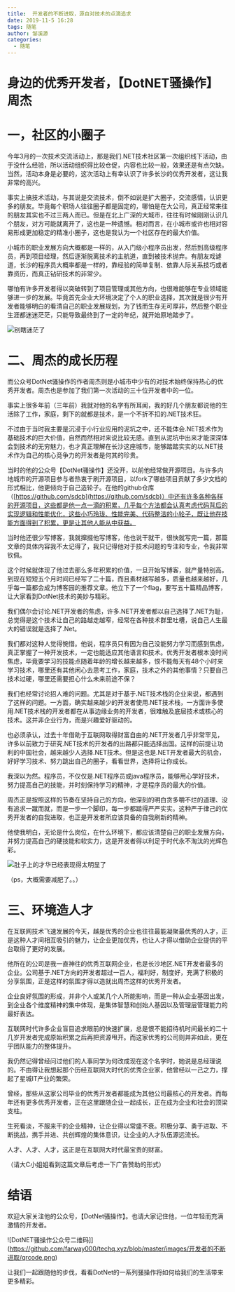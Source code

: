 ```yaml
---
title:  开发者的不断进取，源自对技术的点滴追求
date: 2019-11-5 16:28
tags: 随笔
author: 邹溪源
categories:
  - 随笔
---
```


# 身边的优秀开发者，【DotNET骚操作】周杰
# 一，社区的小圈子
今年3月的一次技术交流活动上，那是我们.NET技术社区第一次组织线下活动，由于没什么经验，所以活动组织得比较仓促，内容也比较一般，效果还是有点欠缺。当然，活动本身是必要的，这次活动上有幸认识了许多长沙的优秀开发者，这让我非常的高兴。

事实上搞技术活动，与其说是交流技术，倒不如说是扩大圈子，交流感情，认识更多的朋友。毕竟每个职场人往往圈子都是固定的，哪怕是在大公司，真正经常来往的朋友其实也不过三两人而已。但是在北上广深的大城市，往往有时候刚刚认识几个朋友，对方可能就离开了，这也是一种遗憾。相对而言，在小城市或许也相对容易形成更加稳定的精准小圈子，这也是我认为一个社区存在的最大价值。

小城市的职业发展方向大概都是一样的，从入门级小程序员出发，然后到高级程序员，再到项目经理，然后逐渐脱离技术的主航道，直到被技术抛弃。有朋友戏谑道，长沙的程序员大概率都是一样的，靠经验的简单复制、依靠人际关系技巧或者靠资历，而真正钻研技术的非常少。

哪怕有许多开发者得以突破转到了项目管理或其他方向，也很难能够在专业领域能够进一步的发展。毕竟首先企业大环境决定了个人的职业选择，其次就是很少有开发者能够明白的看清自己的职业发展规划，为了钱而生存无可厚非，然后整个职业生涯都迷迷茫茫，只能导致最终到了一定的年纪，就开始原地踏步了。

![别瞎迷茫了](https://github.com/farway000/techq.xyz/blob/master/images/开发者的不断进取/image.png)

# 二、周杰的成长历程
而公众号DotNet骚操作的作者周杰则是小城市中少有的对技术始终保持热心的优秀开发者。周杰也是参加了我们第一次活动的三十位开发者中的一位。

事实上很多年前（三年前）我就对他的名字有所耳闻，我的好几个朋友都说他的生活除了工作，家庭，剩下的就都是技术，是一个不折不扣的.NET技术狂。

不过由于当时我主要是沉浸于小行业应用的泥坑之中，还不能体会.NET技术作为基础技术的巨大价值，自然而然相对来说比较无感。直到从泥坑中出来才能深深体会到技术的无穷魅力，也才真正理解在长沙这座城市，能够踏踏实实的以.NET技术作为自己的核心竞争力的开发者是何其的珍贵。

当时的他的公众号【DotNet骚操作】还没开，以前他经常做开源项目。与许多内地城市的开源项目参与者热衷于刷开源项目，以fork了哪些项目贡献了多少文档的形式相比，他更倾向于自己造轮子。在他的github仓库（[https://github.com/sdcb](https://github.com/sdcb)）中还有许多各种各样的开源项目，这些都是他一点一滴的积累，几乎每个方法都会认真考虑代码背后的实现逻辑和性能优化，这些小巧玲珑、性能完美、代码整洁的小轮子，既让他在技能方面得到了积累，更是让其他人能从中获益。

当时他还很少写博客，我就撺掇他写博客，他也说干就干，很快就写完一篇，那篇文章的具体内容我不太记得了，我只记得他对于技术问题的专注和专业，令我非常钦佩。

这个时候就体现了他过去那么多年积累的价值，一旦开始写博客，就产量特别高。到现在短短五个月时间已经写了二十篇，而且素材越写越多，质量也越来越好，几乎每一篇都会成为博客园的推荐文章。他立下了一个flag，要写五十篇精品博客，让大家看到DotNet技术的美妙与精彩。

我们偶尔会讨论.NET开发者的焦虑，许多.NET开发者都以自己选择了.NET为耻，总觉得是这个技术让自己的路越走越窄，经常在各种技术群里吐槽，说自己人生最大的错误就是选择了.Net。

我们都对这种人觉得惋惜。他说，程序员只有因为自己没能努力学习而感到焦虑，真正掌握了一种开发技术，一定也能适应其他语言和技术。优秀开发者根本没时间焦虑，毕竟要学习的技能点随着年龄的增长越来越多，恨不能每天有48个小时来学习技术，哪里还有其他闲心去思考工作，家庭，技术之外的其他事情？只要自己技术过硬，哪里还需要担心什么未来前途不保？

我们也经常讨论招人难的问题。尤其是对于基于.NET技术栈的企业来说，都遇到了这样的问题。一方面，确实越来越少的开发者使用.NET技术栈，一方面许多使用.NET技术栈的开发者都在从事边缘业务的开发者，很难触及底层技术或核心的技术。这并非企业行为，而是兴趣爱好驱动的。

也必须承认，过去十年借助于互联网取得财富自由的.NET开发者几乎非常罕见，许多以前致力于研究.NET技术的开发者的出路都只能选择出国。这样的前提让功利的中国社会，越来越少人选择.NET技术。但是这也是.NET开发者最大的机会，好好学习技术、努力跳出自己的圈子，看看世界，选择将让你成长。

我深以为然。程序员，不仅仅是.NET程序员或java程序员，能够用心学好技术，努力提高自己的技能，并时刻保持学习的精神，才是程序员的最大的价值。

周杰正是按照这样的节奏在坚持自己的方向，他深刻的明白贪多嚼不烂的道理、没有追求一蹴而就，而是一步一个脚印，每一步都踏得严严实实。这种严于律己的优秀开发者的自我进取，也正是开发者所应该具备的自我刷新的精神。

他使我明白，无论是什么岗位，在什么环境下，都应该清楚自己的职业发展方向，并努力提高自己的硬技能和软实力，这是开发者得以利足于时代永不淘汰的光辉色彩。

![肚子上的才华已经表现得太明显了](https://github.com/farway000/techq.xyz/blob/master/images/开发者的不断进取/person.png)

（ps，大概需要减肥了。。）

# 三、环境造人才
在互联网技术飞速发展的今天，越是优秀的企业也往往最能凝聚最优秀的人才，正是这种人才间相互吸引的魅力，让企业更加优秀，也让人才得以借助企业提供的平台取得了更好的发展。

他所在的公司是我一直神往的优秀互联网企业，也是长沙地区.NET开发者最多的企业。公司基于.NET方向的开发者超过一百人，福利好，制度好，充满了积极的分享氛围，正是这样的氛围才得以造就出周杰这样的优秀开发者。

企业良好氛围的形成，并非个人或某几个人所能影响，而是一种从企业基因出发，到企业各个维度精神的集中体现，是集体智慧和创始人基因以及管理层管理能力的最好表达。

互联网时代许多企业盲目追求眼前的快速扩展，总是恨不能招待机时间最长的二十几岁开发者完成原始积累之后再把资源甩开。而这家优秀的公司则并非如此，更在乎团队能力的整体提升。

我仍然记得曾经问过他们的人事同学为何改成现在这个名字时，她说是总经理说的。不由得让我想起那个历经互联网大时代的优秀企业家，他曾经以一己之力，撑起了星城IT产业的繁荣。

曾经，那些从这家公司毕业的优秀开发者都能成为其他公司最核心的开发者。而每年还有更多优秀开发者，正在这里跟随企业一起成长，正在成为企业和社会的顶梁支柱。

生死看淡，不服来干的企业精神，让企业得以常盛不衰。积极分享、勇于进取、不断挑战，携手并进、共创辉煌的集体意识，让企业的人才队伍源远流长。

人才、人才、人才，这正是在互联网大时代最宝贵的财富。

（请大C小姐姐看到这篇文章后考虑一下广告赞助的形式）

# 结语
欢迎大家关注他的公众号，【DotNet骚操作】。也请大家记住他，一位年轻而充满激情的开发者。

![DotNET骚操作公众号二维码]](https://github.com/farway000/techq.xyz/blob/master/images/开发者的不断进取/qrcode.png)

让我们一起跟随他的步伐，看看DotNet的一系列骚操作将如何给我们的生活带来更多精彩。



